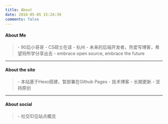 ```yaml
---
title: About
date: 2018-05-05 15:24:39
comments: false
---
```

#### About Me

<blockquote class="blockquote-center">
- 90后小哥哥
- CS硕士在读 - 杭州
- 未来的后端开发者，热爱写博客，希望将所学分享出去
- embrace open source, embrace the future
</blockquote> 

----

#### About the site

<blockquote class="blockquote-center">
- 本站基于Hexo搭建，暂部署在Github Pages
- 技术博客 - 长期更新 - 坚持原创
</blockquote> 

----

#### About social

<blockquote class="blockquote-center">
- 社交ID见站点概览
</blockquote> 
